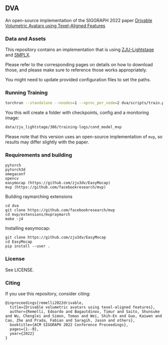 ## DVA 

An open-source implementation of the SIGGRAPH 2022 paper [Drivable Volumetric Avatars using Texel-Aligned Features](https://arxiv.org/abs/2207.09774)

### Data and Assets

This repository contains an implementation that is using
[ZJU-Lightstage](https://chingswy.github.io/Dataset-Demo/) and 
[SMPLX](https://smpl-x.is.tue.mpg.de/). 

Please refer to the corresponding pages on details on how to download
those, and please make sure to reference those works appropriately.

You might need to update provided configuration files to set the
paths.

### Running Training

```bash
torchrun --standalone --nnodes=1 --nproc_per_node=2 dva/scripts/train.py configs/sample_386.yml
```

You this will create a folder with checkpoints, config and a monitoring image:
```bash
data/zju_lightstage/386/training-logs/cond_model_mvp
```

Please note that this version uses an open-source implementation of `mvp`, so results
may differ slightly with the paper.

### Requirements and building

```
pytorch
pytorch3d
omegaconf
opencv
easymocap (https://github.com/zju3dv/EasyMocap)
mvp (https://github.com/facebookresearch/mvp)
```

Building raymarching extensions
```
cd dva
git clone https://github.com/facebookresearch/mvp
cd mvp/extensions/mvpraymarch
make -j4
```

Installing easymocap:

```
git clone https://github.com/zju3dv/EasyMocap
cd EasyMocap
pip install --user .
```

### License

See LICENSE.


### Citing 

If you use this repository, consider citing:

```
@inproceedings{remelli2022drivable,
  title={Drivable volumetric avatars using texel-aligned features},
  author={Remelli, Edoardo and Bagautdinov, Timur and Saito, Shunsuke and Wu, Chenglei and Simon, Tomas and Wei, Shih-En and Guo, Kaiwen and Cao, Zhe and Prada, Fabian and Saragih, Jason and others},
  booktitle={ACM SIGGRAPH 2022 Conference Proceedings},
  pages={1--9},
  year={2022}
}
```
